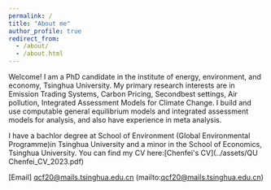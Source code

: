 ```yaml
---
permalink: /
title: "About me"
author_profile: true
redirect_from: 
  - /about/
  - /about.html
---
```


Welcome! I am a PhD candidate in the institute of energy, environment, and economy, Tsinghua University. My primary research interests are in Emission Trading Systems, Carbon Pricing, Secondbest settings, Air pollution, Integrated Assessment Models for Climate Change. I build and use computable general equilibrium models and integrated assessment models for analysis, and also have experience in meta analysis.

I have a bachlor degree at School of Environment (Global Environmental Programme)in Tsinghua University and a minor in the School of Economics, Tsinghua University. You can find my CV here:[Chenfei's CV](../assets/QU Chenfei_CV_2023.pdf)

[Email] qcf20@mails.tsinghua.edu.cn (mailto:qcf20@mails.tsinghua.edu.cn)
